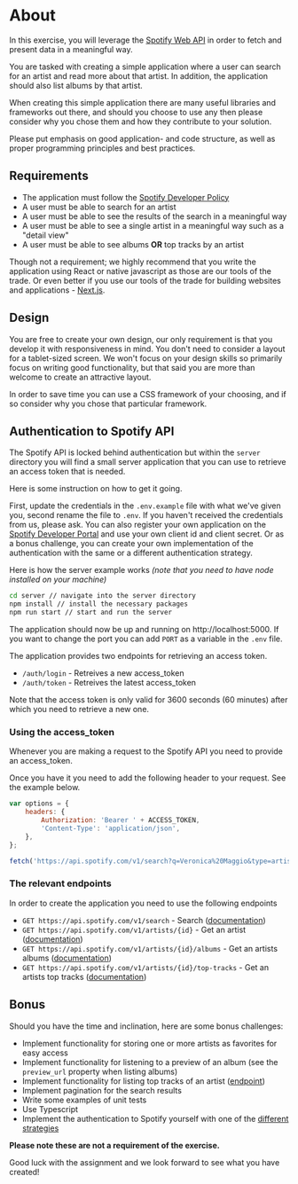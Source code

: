 # About
In this exercise, you will leverage the [Spotify Web API](https://developer.spotify.com/documentation/web-api/) in order to fetch and present data in a meaningful way.

You are tasked with creating a simple application where a user can search for an artist and read more about that artist. In addition, the application should also list albums by that artist.

When creating this simple application there are many useful libraries and frameworks out there, and should you choose to use any then please consider why you chose them and how they contribute to your solution.

Please put emphasis on good application- and code structure, as well as proper programming principles and best practices.

## Requirements
- The application must follow the [Spotify Developer Policy](https://developer.spotify.com/policy/)
- A user must be able to search for an artist
- A user must be able to see the results of the search in a meaningful way
- A user must be able to see a single artist in a meaningful way such as a "detail view"
- A user must be able to see albums **OR** top tracks by an artist

Though not a requirement; we highly recommend that you write the application using React or native javascript as those are our tools of the trade. Or even better if you use our tools of the trade for building websites and applications - [Next.js](https://nextjs.org/).

## Design
You are free to create your own design, our only requirement is that you develop it with responsiveness in mind. You don't need to consider a layout for a tablet-sized screen. We won't focus on your design skills so primarily focus on writing good functionality, but that said you are more than welcome to create an attractive layout.

In order to save time you can use a CSS framework of your choosing, and if so consider why you chose that particular framework.

## Authentication to Spotify API
The Spotify API is locked behind authentication but within the `server` directory you will find a small server application that you can use to retrieve an access token that is needed.

Here is some instruction on how to get it going.

First, update the credentials in the `.env.example` file with what we've given you, second rename the file to `.env`. If you haven't received the credentials from us, please ask. You can also register your own application on the [Spotify Developer Portal](https://developer.spotify.com) and use your own client id and client secret. Or as a bonus challenge, you can create your own implementation of the authentication with the same or a different authentication strategy.

Here is how the server example works *(note that you need to have node installed on your machine)*
```bash
cd server // navigate into the server directory
npm install // install the necessary packages
npm run start // start and run the server
```

The application should now be up and running on http://localhost:5000. If you want to change the port you can add `PORT` as a variable in the `.env` file.

The application provides two endpoints for retrieving an access token.
- `/auth/login` - Retreives a new access_token  
- `/auth/token` - Retreives the latest access_token

Note that the access token is only valid for 3600 seconds (60 minutes) after which you need to retrieve a new one.

### Using the access_token
Whenever you are making a request to the Spotify API you need to provide an access_token.

Once you have it you need to add the following header to your request. See the example below.

```js
var options = {
    headers: {
        Authorization: 'Bearer ' + ACCESS_TOKEN,
        'Content-Type': 'application/json',
    },
};

fetch('https://api.spotify.com/v1/search?q=Veronica%20Maggio&type=artist', options)
```

### The relevant endpoints
In order to create the application you need to use the following endpoints
- `GET https://api.spotify.com/v1/search` - Search ([documentation](https://developer.spotify.com/documentation/web-api/reference/#category-search))
- `GET https://api.spotify.com/v1/artists/{id}` - Get an artist ([documentation](https://developer.spotify.com/documentation/web-api/reference/#endpoint-get-an-artist))
- `GET https://api.spotify.com/v1/artists/{id}/albums` - Get an artists albums ([documentation](https://developer.spotify.com/documentation/web-api/reference/#endpoint-get-an-artists-albums))
- `GET https://api.spotify.com/v1/artists/{id}/top-tracks` - Get an artists top tracks ([documentation](https://developer.spotify.com/documentation/web-api/reference/#endpoint-get-an-artists-top-tracks))

## Bonus
Should you have the time and inclination, here are some bonus challenges:

- Implement functionality for storing one or more artists as favorites for easy access
- Implement functionality for listening to a preview of an album (see the `preview_url` property when listing albums)
- Implement functionality for listing top tracks of an artist ([endpoint](https://developer.spotify.com/documentation/web-api/reference/#endpoint-get-an-artists-top-tracks))
- Implement pagination for the search results
- Write some examples of unit tests
- Use Typescript
- Implement the authentication to Spotify yourself with one of the [different strategies](https://developer.spotify.com/documentation/general/guides/authorization-guide/#authorization-flows)

**Please note these are not a requirement of the exercise.**

Good luck with the assignment and we look forward to see what you have created!
